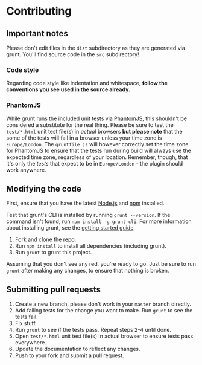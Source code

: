 # Contributing

## Important notes
Please don't edit files in the `dist` subdirectory as they are generated via grunt. You'll find source code in the `src` subdirectory!

### Code style
Regarding code style like indentation and whitespace, **follow the conventions you see used in the source already.**

### PhantomJS
While grunt runs the included unit tests via [PhantomJS](http://phantomjs.org/), this shouldn't be considered a substitute for the real thing. Please be sure to test the `test/*.html` unit test file(s) in _actual_ browsers **but please note** that the some of the tests will fail in a browser unless your time zone is `Europe/London`. The `gruntfile.js` will however correctly set the time zone for PhantomJS to ensure that the tests run during build will always use the expected time zone, regardless of your location. Remember, though, that it's only the _tests_ that expect to be in `Europe/London` - the plugin should work anywhere.

## Modifying the code
First, ensure that you have the latest [Node.js](http://nodejs.org/) and [npm](http://npmjs.org/) installed.

Test that grunt's CLI is installed by running `grunt --version`.  If the command isn't found, run `npm install -g grunt-cli`.  For more information about installing grunt, see the [getting started guide](http://gruntjs.com/getting-started).

1. Fork and clone the repo.
1. Run `npm install` to install all dependencies (including grunt).
1. Run `grunt` to grunt this project.

Assuming that you don't see any red, you're ready to go. Just be sure to run `grunt` after making any changes, to ensure that nothing is broken.

## Submitting pull requests

1. Create a new branch, please don't work in your `master` branch directly.
1. Add failing tests for the change you want to make. Run `grunt` to see the tests fail.
1. Fix stuff.
1. Run `grunt` to see if the tests pass. Repeat steps 2-4 until done.
1. Open `test/*.html` unit test file(s) in actual browser to ensure tests pass everywhere.
1. Update the documentation to reflect any changes.
1. Push to your fork and submit a pull request.

